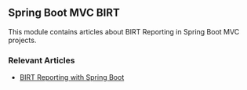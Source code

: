 ## Spring Boot MVC BIRT

This module contains articles about BIRT Reporting in Spring Boot MVC projects.

### Relevant Articles

- [BIRT Reporting with Spring Boot](https://www.nabgc.com/birt-reports-spring-boot)
